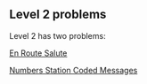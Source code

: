 ## Level 2 problems

Level 2 has two problems:

[En Route Salute](https://github.com/n3a9/google-foobar/blob/master/Level%202/en_route_salute/problem.md)

[Numbers Station Coded Messages](https://github.com/n3a9/google-foobar/blob/master/Level%202/numbers_station_coded_messages/problem.md)
